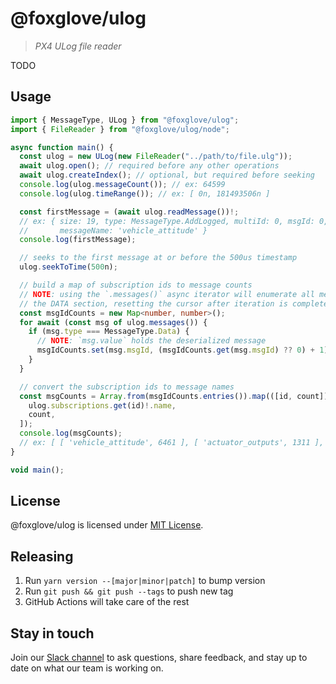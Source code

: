 # @foxglove/ulog

> _PX4 ULog file reader_

TODO

## Usage

```typescript
import { MessageType, ULog } from "@foxglove/ulog";
import { FileReader } from "@foxglove/ulog/node";

async function main() {
  const ulog = new ULog(new FileReader("../path/to/file.ulg"));
  await ulog.open(); // required before any other operations
  await ulog.createIndex(); // optional, but required before seeking
  console.log(ulog.messageCount()); // ex: 64599
  console.log(ulog.timeRange()); // ex: [ 0n, 181493506n ]

  const firstMessage = (await ulog.readMessage())!;
  // ex: { size: 19, type: MessageType.AddLogged, multiId: 0, msgId: 0,
  //       messageName: 'vehicle_attitude' }
  console.log(firstMessage);

  // seeks to the first message at or before the 500us timestamp
  ulog.seekToTime(500n);

  // build a map of subscription ids to message counts
  // NOTE: using the `.messages()` async iterator will enumerate all messages in
  // the DATA section, resetting the cursor after iteration is complete
  const msgIdCounts = new Map<number, number>();
  for await (const msg of ulog.messages()) {
    if (msg.type === MessageType.Data) {
      // NOTE: `msg.value` holds the deserialized message
      msgIdCounts.set(msg.msgId, (msgIdCounts.get(msg.msgId) ?? 0) + 1);
    }
  }

  // convert the subscription ids to message names
  const msgCounts = Array.from(msgIdCounts.entries()).map(([id, count]) => [
    ulog.subscriptions.get(id)!.name,
    count,
  ]);
  console.log(msgCounts);
  // ex: [ [ 'vehicle_attitude', 6461 ], [ 'actuator_outputs', 1311 ], ... ]
}

void main();
```

## License

@foxglove/ulog is licensed under [MIT License](https://opensource.org/licenses/MIT).

## Releasing

1. Run `yarn version --[major|minor|patch]` to bump version
2. Run `git push && git push --tags` to push new tag
3. GitHub Actions will take care of the rest

## Stay in touch

Join our [Slack channel](https://foxglove.dev/join-slack) to ask questions, share feedback, and stay up to date on what our team is working on.
